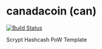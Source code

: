 canadacoin (can)
===========

[![Build Status](https://travis-ci.org/RazorLove/canadacoin.png?branch=master)](https://travis-ci.org/RazorLove/canadacoin)


Scrypt Hashcash PoW Template